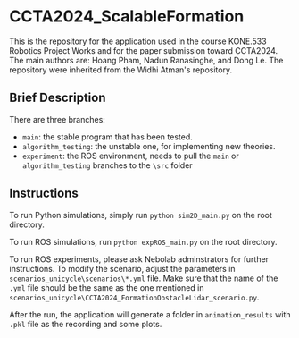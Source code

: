 # CCTA2024_ScalableFormation
This is the repository for the application used in the course KONE.533 Robotics Project Works and for the paper submission toward CCTA2024.
The main authors are: Hoang Pham, Nadun Ranasinghe, and Dong Le.
The repository were inherited from the Widhi Atman's repository.

## Brief Description
There are three branches:
- `main`: the stable program that has been tested.
- `algorithm_testing`: the unstable one, for implementing new theories.
- `experiment`: the ROS environment, needs to pull the `main` or `algorithm_testing` branches to the `\src` folder

## Instructions
To run Python simulations, simply run `python sim2D_main.py` on the root directory.

To run ROS simulations, run `python expROS_main.py` on the root directory.

To run ROS experiments, please ask Nebolab adminstrators for further instructions.
To modify the scenario, adjust the parameters in `scenarios_unicycle\scenarios\*.yml` file. 
Make sure that the name of the `.yml` file should be the same as the one mentioned in `scenarios_unicycle\CCTA2024_FormationObstacleLidar_scenario.py`.

After the run, the application will generate a folder in `animation_results` with `.pkl` file as the recording and some plots.
